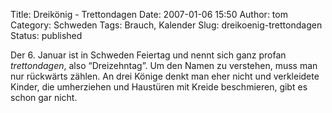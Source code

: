 Title: Dreikönig  -  Trettondagen
Date: 2007-01-06 15:50
Author: tom
Category: Schweden
Tags: Brauch, Kalender
Slug: dreikoenig-trettondagen
Status: published

Der 6. Januar ist in Schweden Feiertag und nennt sich ganz profan
*trettondagen*, also “Dreizehntag”. Um den Namen zu verstehen, muss man
nur rückwärts zählen. An drei Könige denkt man eher nicht und
verkleidete Kinder, die umherziehen und Haustüren mit Kreide
beschmieren, gibt es schon gar nicht.

